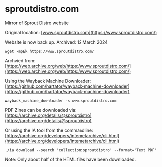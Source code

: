# sproutdistro.com
Mirror of Sprout Distro website

Original location: [www.sproutdistro.com](https://www.sproutdistro.com/)

Website is now back up. Archived: 12 March 2024

`wget -mpEk https://www.sproutdistro.com/`

Archvied from: [https://web.archive.org/web/https://www.sproutdistro.com/](https://web.archive.org/web/https://www.sproutdistro.com/)

Using the Wayback Machine Downloader: [https://github.com/hartator/wayback-machine-downloader](https://github.com/hartator/wayback-machine-downloader)

`wayback_machine_downloader -s www.sproutdistro.com`

PDF Zines can be downloaded via: [https://archive.org/details/@sproutdistro](https://archive.org/details/@sproutdistro)

Or using the IA tool from the commandline: [https://archive.org/developers/internetarchive/cli.html](https://archive.org/developers/internetarchive/cli.html)

`./ia download --search 'collection:sproutdistro' --format='Text PDF'`

Note: Only about half of the HTML files have been downloaded.
